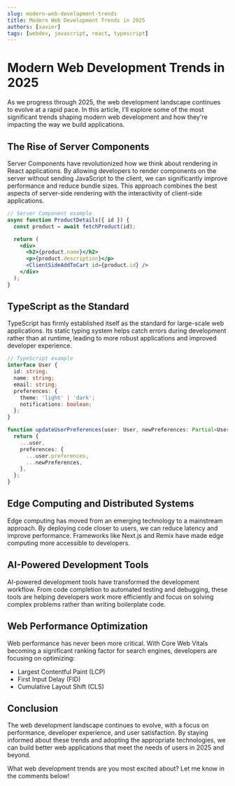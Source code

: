 ```yaml
---
slug: modern-web-development-trends
title: Modern Web Development Trends in 2025
authors: [xavier]
tags: [webdev, javascript, react, typescript]
---
```


# Modern Web Development Trends in 2025

As we progress through 2025, the web development landscape continues to evolve at a rapid pace. In this article, I'll explore some of the most significant trends shaping modern web development and how they're impacting the way we build applications.

<!-- truncate -->

## The Rise of Server Components

Server Components have revolutionized how we think about rendering in React applications. By allowing developers to render components on the server without sending JavaScript to the client, we can significantly improve performance and reduce bundle sizes. This approach combines the best aspects of server-side rendering with the interactivity of client-side applications.

```jsx
// Server Component example
async function ProductDetails({ id }) {
  const product = await fetchProduct(id);

  return (
    <div>
      <h2>{product.name}</h2>
      <p>{product.description}</p>
      <ClientSideAddToCart id={product.id} />
    </div>
  );
}
```

## TypeScript as the Standard

TypeScript has firmly established itself as the standard for large-scale web applications. Its static typing system helps catch errors during development rather than at runtime, leading to more robust applications and improved developer experience.

```typescript
// TypeScript example
interface User {
  id: string;
  name: string;
  email: string;
  preferences: {
    theme: 'light' | 'dark';
    notifications: boolean;
  };
}

function updateUserPreferences(user: User, newPreferences: Partial<User['preferences']>): User {
  return {
    ...user,
    preferences: {
      ...user.preferences,
      ...newPreferences,
    },
  };
}
```

## Edge Computing and Distributed Systems

Edge computing has moved from an emerging technology to a mainstream approach. By deploying code closer to users, we can reduce latency and improve performance. Frameworks like Next.js and Remix have made edge computing more accessible to developers.

## AI-Powered Development Tools

AI-powered development tools have transformed the development workflow. From code completion to automated testing and debugging, these tools are helping developers work more efficiently and focus on solving complex problems rather than writing boilerplate code.

## Web Performance Optimization

Web performance has never been more critical. With Core Web Vitals becoming a significant ranking factor for search engines, developers are focusing on optimizing:

- Largest Contentful Paint (LCP)
- First Input Delay (FID)
- Cumulative Layout Shift (CLS)

## Conclusion

The web development landscape continues to evolve, with a focus on performance, developer experience, and user satisfaction. By staying informed about these trends and adopting the appropriate technologies, we can build better web applications that meet the needs of users in 2025 and beyond.

What web development trends are you most excited about? Let me know in the comments below!
